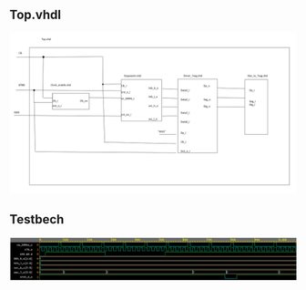 <h2>Top.vhdl</h2>
    <img src="../../Images/top_vhdl_schema_cviko7.png" alt="top" />
<h2>Testbech</h2>
    <img src="../../Images/testbench_cviko7.png" alt="top" />